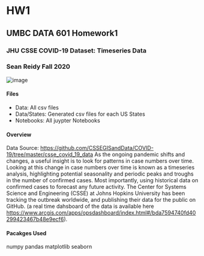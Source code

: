 # HW1
## UMBC DATA 601 Homework1

### JHU CSSE COVID-19 Dataset: Timeseries Data
### Sean Reidy Fall 2020

![image](https://phil.cdc.gov//PHIL_Images/23313/23313_lores.jpg)

#### Files
 - Data: All csv files
 - Data/States: Generated csv files for each US States
 - Notebooks: All juypter Notebooks


#### Overview
Data Source: https://github.com/CSSEGISandData/COVID-19/tree/master/csse_covid_19_data
As the ongoing pandemic shifts and changes, a useful insight is to look for patterns in case numbers over time. Looking at this change in case numbers over time is known as a timeseries analysis, highlighting potential seasonality and periodic peaks and troughs in the number of confirmed cases. Most importantly, using historical data on confirmed cases to forecast any future activity.
The Center for Systems Science and Engineering (CSSE) at Johns Hopkins University has been tracking the outbreak worldwide, and publishing their data for the public on GitHub. (a real time dahsboard of the data is available here https://www.arcgis.com/apps/opsdashboard/index.html#/bda7594740fd40299423467b48e9ecf6).




#### Pacakges Used
numpy
pandas
matplotlib
seaborn
